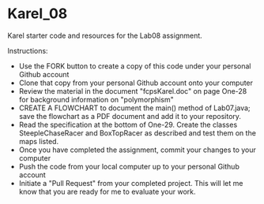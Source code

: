 Karel_08
======

Karel starter code and resources for the Lab08 assignment.

Instructions:
* Use the FORK button to create a copy of this code under your personal Github account
* Clone that copy from your personal Github account onto your computer
* Review the material in the document "fcpsKarel.doc" on page One-28 for background information on "polymorphism"
* CREATE A FLOWCHART to document the main() method of Lab07.java; save the flowchart as a PDF document and add it to your repository.
* Read the specification at the bottom of One-29.  Create the classes SteepleChaseRacer and BoxTopRacer as described and test them on the maps listed.
* Once you have completed the assignment, commit your changes to your computer
* Push the code from your local computer up to your personal Github account
* Initiate a "Pull Request" from your completed project.  This will let me know that you are ready for me to evaluate your work.
